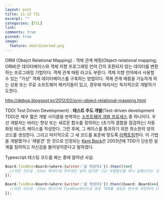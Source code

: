 ```yaml
---
layout: post
title: 11.12 TIL
excerpt: ""
categories: [TIL]
link:
comments: true
pinned: true
image:
  feature: whatILearned.png
---
```


ORM (Obejct Relational Mapping) : 객체 관계 매핑(Object-relational mapping; ORM)은 데이터베이스와 객체 지향 프로그래밍 언어 간의 호환되지 않는 데이터를 변환하는 프로그래밍 기법이다. 객체 관계 매핑 라고도 부른다. 객체 지향 언어에서 사용할 수 있는 "가상" 객체 데이터베이스를 구축하는 방법이다. 객체 관계 매핑을 가능하게 하는 상용 또는 무료 소프트웨어 패키지들이 있고, 경우에 따라서는 독자적으로 개발하기도한다.



<http://debop.blogspot.kr/2012/02/orm-object-relational-mapping.html>



TDD( Test Driven Development) : **테스트 주도 개발**(Test-driven development TDD)은 매우 짧은 개발 사이클을 반복하는 [소프트웨어 개발 프로세스](https://ko.wikipedia.org/wiki/%EC%86%8C%ED%94%84%ED%8A%B8%EC%9B%A8%EC%96%B4_%EA%B0%9C%EB%B0%9C_%ED%94%84%EB%A1%9C%EC%84%B8%EC%8A%A4) 중 하나이다. 우선 개발자는 바라는 향상 또는 새로운 함수를 정의하는 (초기적 결함을 점검하는) 자동화된 테스트 케이스를 작성한다. 그런 후에, 그 케이스를 통과하기 위한 최소한의 양의 코드를 생성한다. 그리고 마지막으로 그 새 코드를 표준에 맞도록 [리팩토링](https://ko.wikipedia.org/wiki/%EB%A6%AC%ED%8C%A9%ED%86%A0%EB%A7%81)한다. 이 기법을 개발했거나 '재발견' 한 것으로 인정되는 [Kent Beck](https://en.wikipedia.org/wiki/Kent_Beck)은 2003년에 TDD가 단순한 설계를 장려하고 자신감을 불어넣어준다고 말하였다.



Typescript 테스팅 코드를 짜는 중에 알아낸 사실.



~~~javascript
Board.findOne<Board>(where:{writer:'글 작성자1'}).then(()=>{
  //이런 식으로 .then 메서드에 아무것도 넣지 않으면 그냥 익명함수를 하나 실행시키는 것이고,
});

Board.findOne<Board>(where:{writer:'글 작성자1'}).then((board: Board)=>{
  //이런 식으로 .then 메서드에 findOne메서드로 찾은 객체를 새로운 변수에 저장하여 다음 콜백 함수에 넘길 수 있다. 
});
~~~

